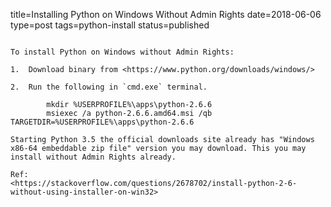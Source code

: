 title=Installing Python on Windows Without Admin Rights
date=2018-06-06
type=post
tags=python-install
status=published
~~~~~~

To install Python on Windows without Admin Rights:

1.  Download binary from <https://www.python.org/downloads/windows/>

2.  Run the following in `cmd.exe` terminal.

        mkdir %USERPROFILE%\apps\python-2.6.6
        msiexec /a python-2.6.6.amd64.msi /qb TARGETDIR=%USERPROFILE%\apps\python-2.6.6

Starting Python 3.5 the official downloads site already has "Windows
x86-64 embeddable zip file" version you may download. This you may
install without Admin Rights already.

Ref:
<https://stackoverflow.com/questions/2678702/install-python-2-6-without-using-installer-on-win32>
